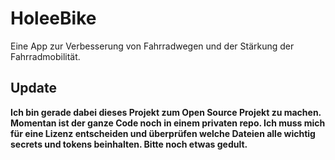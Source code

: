 # HoleeBike
Eine App zur Verbesserung von Fahrradwegen und der Stärkung der Fahrradmobilität.

## Update
**Ich bin gerade dabei dieses Projekt zum Open Source Projekt zu machen. Momentan ist der ganze Code noch in einem privaten repo. Ich muss mich für eine Lizenz entscheiden und überprüfen welche Dateien alle wichtig secrets und tokens beinhalten. Bitte noch etwas gedult.**
